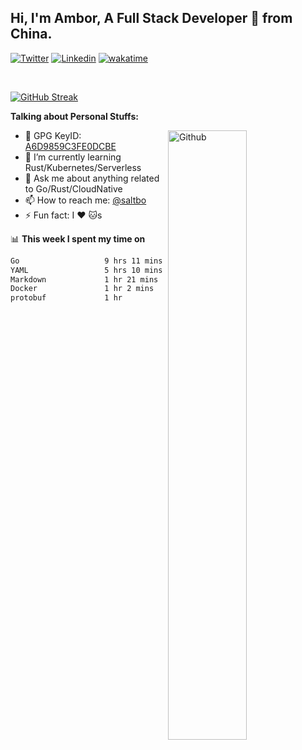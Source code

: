 ## Hi, I'm Ambor, A Full Stack Developer 🚀 from China.

[![Twitter](https://img.shields.io/badge/-saltbo-1ca0f1?style=flat&logo=twitter&logoColor=white)](https://twitter.com/rdsaltbo)
[![Linkedin](https://img.shields.io/badge/-saltbo-blue?style=flat&logo=Linkedin&logoColor=white)](https://www.linkedin.com/in/saltbo/)
[![wakatime](https://wakatime.com/badge/user/f82b1c77-faab-48cd-aef5-a12c0aff104b.svg)](https://wakatime.com/@f82b1c77-faab-48cd-aef5-a12c0aff104b)

&nbsp;  

[![GitHub Streak](http://github-readme-streak-stats.herokuapp.com?user=saltbo&hide_border=true&date_format=M%20j%5B%2C%20Y%5D)](https://git.io/streak-stats)

**Talking about Personal Stuffs:**
<!-- Any image aligned to the right. Beware the width  -->
<img width="50%" align="right" alt="Github" src="https://raw.githubusercontent.com/saltbo/saltbo/master/images/git-header.svg" />

- 🤘 GPG KeyID: [A6D9859C3FE0DCBE](https://saltbo.cn/pgp_keys.asc)
- 🌱 I’m currently learning Rust/Kubernetes/Serverless
- 💬 Ask me about anything related to Go/Rust/CloudNative
- 📫 How to reach me: [@saltbo](https://t.me/saltbo)
- ⚡ Fun fact: I :heart: :cat:s


📊 **This week I spent my time on**
<!--START_SECTION:waka-->

```txt
Go                   9 hrs 11 mins   ███████████░░░░░░░░░░░░░░   43.64 %
YAML                 5 hrs 10 mins   ██████░░░░░░░░░░░░░░░░░░░   24.60 %
Markdown             1 hr 21 mins    █▓░░░░░░░░░░░░░░░░░░░░░░░   06.46 %
Docker               1 hr 2 mins     █▒░░░░░░░░░░░░░░░░░░░░░░░   04.92 %
protobuf             1 hr            █▒░░░░░░░░░░░░░░░░░░░░░░░   04.76 %
```

<!--END_SECTION:waka-->
